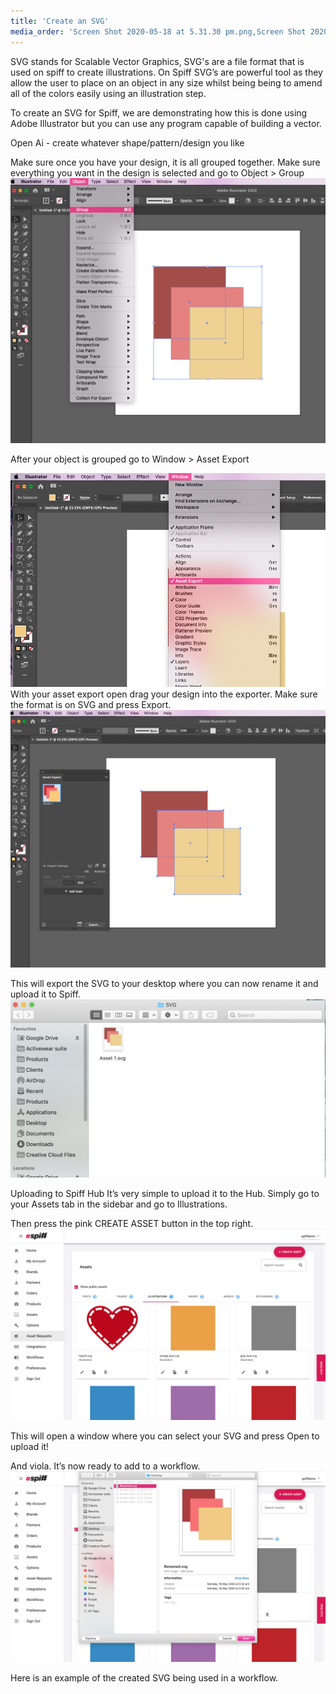 ```yaml
---
title: 'Create an SVG'
media_order: 'Screen Shot 2020-05-18 at 5.31.30 pm.png,Screen Shot 2020-05-18 at 5.31.43 pm.png,Screen Shot 2020-05-18 at 5.31.57 pm.png,Screen Shot 2020-05-18 at 5.32.13 pm.png,Screen Shot 2020-05-21 at 3.31.00 pm.png,Screen Shot 2020-05-21 at 3.33.53 pm.png,Screen Shot 2020-05-21 at 3.36.22 pm.png'
---
```


SVG stands for Scalable Vector Graphics, SVG's are a file format that is used on spiff to create illustrations. On Spiff SVG’s are powerful tool as they allow the user to place on an object in any size whilst being being to amend all of the colors easily using an illustration step. 

To create an SVG for Spiff, we are demonstrating how this is done using Adobe Illustrator but you can use any program capable of building a vector.

Open Ai - create whatever shape/pattern/design you like

Make sure once you have your design, it is all grouped together. Make sure everything you want in the design is selected and go to Object > Group
![](Screen%20Shot%202020-05-18%20at%205.31.30%20pm.png)

After your object is grouped go to Window > Asset Export 

![](Screen%20Shot%202020-05-18%20at%205.31.43%20pm.png)
With your asset export open drag your design into the exporter. Make sure the format is on SVG and press Export.
![](Screen%20Shot%202020-05-18%20at%205.31.57%20pm.png)

This will export the SVG to your desktop where you can now rename it and upload it to Spiff.
![](Screen%20Shot%202020-05-18%20at%205.32.13%20pm.png)


Uploading to Spiff Hub
It’s very simple to upload it to the Hub. Simply go to your Assets tab in the sidebar and go to Illustrations.

Then press the pink CREATE ASSET button in the top right. 
![](Screen%20Shot%202020-05-21%20at%203.31.00%20pm.png)

This will open a window where you can select your SVG and press Open to upload it! 

And viola. It’s now ready to add to a workflow.
![](Screen%20Shot%202020-05-21%20at%203.33.53%20pm.png)

Here is an example of the created SVG being used in a workflow.

